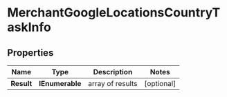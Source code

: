# MerchantGoogleLocationsCountryTaskInfo


## Properties

| Name | Type | Description | Notes |
|------------ | ------------- | ------------- | -------------|
**Result** | **IEnumerable<MerchantGoogleLocationsCountryResultInfo>** | array of results |[optional]|